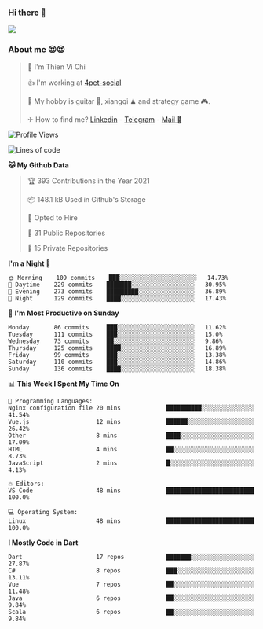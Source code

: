 ### Hi there 👋
![](https://media1.tenor.com/images/9aa4aee77151757a310fcdb4b8fd2a0a/tenor.gif?itemid=12671405)

### About me 😍😍

> 🙎 I'm Thien Vi Chi
> 
> 👍 I'm working at [4pet-social](https://github.com/4pet-social)
>
> 🥞 My hobby is guitar 🎸, xiangqi ♟ and strategy game 🎮.
> 
> ✈ How to find me? [Linkedin](https://www.linkedin.com/in/tvc12/) - [Telegram](https://t.me/yeutham212) - [Mail 📧](mailto:meomeocf98@gmail.com)
> 

<!--START_SECTION:waka-->
![Profile Views](http://img.shields.io/badge/Profile%20Views-3-blue)

![Lines of code](https://img.shields.io/badge/From%20Hello%20World%20I%27ve%20Written-731567%20lines%20of%20code-blue)

**🐱 My Github Data** 

> 🏆 393 Contributions in the Year 2021
 > 
> 📦 148.1 kB Used in Github's Storage 
 > 
> 💼 Opted to Hire
 > 
> 📜 31 Public Repositories 
 > 
> 🔑 15 Private Repositories  
 > 
**I'm a Night 🦉** 

```text
🌞 Morning    109 commits    ███░░░░░░░░░░░░░░░░░░░░░░   14.73% 
🌆 Daytime    229 commits    ███████░░░░░░░░░░░░░░░░░░   30.95% 
🌃 Evening    273 commits    █████████░░░░░░░░░░░░░░░░   36.89% 
🌙 Night      129 commits    ████░░░░░░░░░░░░░░░░░░░░░   17.43%

```
📅 **I'm Most Productive on Sunday** 

```text
Monday       86 commits     ███░░░░░░░░░░░░░░░░░░░░░░   11.62% 
Tuesday      111 commits    ███░░░░░░░░░░░░░░░░░░░░░░   15.0% 
Wednesday    73 commits     ██░░░░░░░░░░░░░░░░░░░░░░░   9.86% 
Thursday     125 commits    ████░░░░░░░░░░░░░░░░░░░░░   16.89% 
Friday       99 commits     ███░░░░░░░░░░░░░░░░░░░░░░   13.38% 
Saturday     110 commits    ███░░░░░░░░░░░░░░░░░░░░░░   14.86% 
Sunday       136 commits    ████░░░░░░░░░░░░░░░░░░░░░   18.38%

```


📊 **This Week I Spent My Time On** 

```text
💬 Programming Languages: 
Nginx configuration file 20 mins             ██████████░░░░░░░░░░░░░░░   41.54% 
Vue.js                   12 mins             ██████░░░░░░░░░░░░░░░░░░░   26.42% 
Other                    8 mins              ████░░░░░░░░░░░░░░░░░░░░░   17.09% 
HTML                     4 mins              ██░░░░░░░░░░░░░░░░░░░░░░░   8.73% 
JavaScript               2 mins              █░░░░░░░░░░░░░░░░░░░░░░░░   4.13%

🔥 Editors: 
VS Code                  48 mins             █████████████████████████   100.0%

💻 Operating System: 
Linux                    48 mins             █████████████████████████   100.0%

```

**I Mostly Code in Dart** 

```text
Dart                     17 repos            ███████░░░░░░░░░░░░░░░░░░   27.87% 
C#                       8 repos             ███░░░░░░░░░░░░░░░░░░░░░░   13.11% 
Vue                      7 repos             ██░░░░░░░░░░░░░░░░░░░░░░░   11.48% 
Java                     6 repos             ██░░░░░░░░░░░░░░░░░░░░░░░   9.84% 
Scala                    6 repos             ██░░░░░░░░░░░░░░░░░░░░░░░   9.84%

```



<!--END_SECTION:waka-->